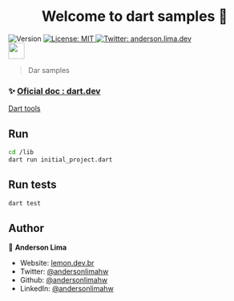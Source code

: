 
<h1 align="center">Welcome to dart samples 👋</h1>
<p>
  <img alt="Version" src="https://img.shields.io/badge/version-1.0.0-blue.svg?cacheSeconds=2592000" />

  <a href="#" target="_blank">
    <img alt="License: MIT" src="https://img.shields.io/badge/License-MIT-yellow.svg" />
  </a>

  <a href="https://twitter.com/anderson.lima.dev" target="_blank">
    <img alt="Twitter: anderson.lima.dev" src="https://img.shields.io/twitter/follow/andersonlimahw.svg?style=social" />
  </a>

  <br />
 <img
   height="32"
   width="32"
   src="https://cdn.jsdelivr.net/npm/simple-icons@v9/icons/dart.svg"
 />

> Dar samples

### ✨ [Oficial doc : dart.dev](https://dart.dev)

[Dart tools](https://dart.dev/tools/dart-tool)

## Run

```sh
cd /lib
dart run initial_project.dart
```

## Run tests

```sh
dart test
```

## Author

👤 **Anderson Lima**

* Website: [lemon.dev.br](https://lemon.dev.br)
* Twitter: [@andersonlimahw](https://twitter.com/andersonlimahw)
* Github: [@andersonlimahw](https://github.com/andersonlimahw)
* LinkedIn: [@andersonlimahw](https://linkedin.com/in/andersonlimahw)
